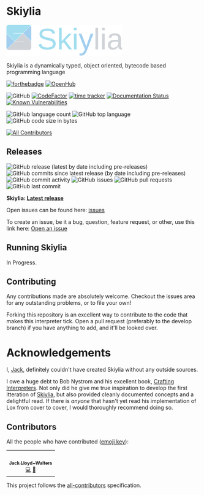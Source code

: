 # Skiylia

<img src="docs/source/_images/Skiylia_Logo_text.svg" width=60%/>

Skiylia is a dynamically typed, object oriented, bytecode based programming language 

[![forthebadge](https://forthebadge.com/images/badges/made-with-python.svg)](https://forthebadge.com)
[![OpenHub](https://www.openhub.net/p/Skiylia/widgets/project_partner_badge?format=gif&style=for-the-badge)](https://www.openhub.net/p/Skiylia)

![GitHub](https://img.shields.io/github/license/SK1Y101/Skiylia?style=flat-square)
[![CodeFactor](https://www.codefactor.io/repository/github/SK1Y101/Skiylia/badge?style=flat-square)](https://www.codefactor.io/repository/github/SK1Y101/Skiylia)
[![time tracker](https://wakatime.com/badge/github/SK1Y101/Skiylia.svg?style=flat-square)](https://wakatime.com/badge/github/SK1Y101/Skiylia)
[![Documentation Status](https://img.shields.io/readthedocs/skiylia?style=flat-square)](https://skiylia.readthedocs.io/en/latest/?badge=latest)
[![Known Vulnerabilities](https://snyk.io/test/github/SK1Y101/Skiylia/badge.svg?style=flat-square)](https://snyk.io/test/github/SK1Y101/Skiylia)

![GitHub language count](https://img.shields.io/github/languages/count/SK1Y101/Skiylia?style=flat-square)
![GitHub top language](https://img.shields.io/github/languages/top/SK1Y101/Skiylia?style=flat-square)
![GitHub code size in bytes](https://img.shields.io/github/languages/code-size/SK1Y101/Skiylia?style=flat-square)
<!-- ![Lines of code](https://img.shields.io/tokei/lines/github.com/SK1Y101/Skiylia?style=flat-square) -->
[![All Contributors](https://img.shields.io/github/all-contributors/SK1Y101/Skiylia?color=ee8449&style=flat-square)](#contributors)

## Releases

![GitHub release (latest by date including pre-releases)](https://img.shields.io/github/v/release/SK1Y101/Skiylia?include_prereleases&style=flat-square)
![GitHub commits since latest release (by date including pre-releases)](https://img.shields.io/github/commits-since/SK1Y101/Skiylia/latest/develop?include_prereleases&style=flat-square)
![GitHub commit activity](https://img.shields.io/github/commit-activity/w/SK1Y101/Skiylia?style=flat-square)
![GitHub issues](https://img.shields.io/github/issues-raw/SK1Y101/Skiylia?style=flat-square)
![GitHub pull requests](https://img.shields.io/github/issues-pr-raw/SK1Y101/Skiylia?style=flat-square)
![GitHub last commit](https://img.shields.io/github/last-commit/SK1Y101/Skiylia?style=flat-square)

**Skiylia: [Latest release](../../releases)**

Open issues can be found here: [issues](../../issues)

To create an issue, be it a bug, question, feature request, or other, use this link here: [Open an issue](../../issues/new/choose)

## Running Skiylia

In Progress.

## Contributing

Any contributions made are absolutely welcome. Checkout the issues area for any outstanding problems, or to file your own!

Forking this repository is an excellent way to contribute to the code that makes this interpreter tick. Open a pull request (preferably to the develop branch) if you have anything to add, and it'll be looked over.

# Acknowledgements

I, [Jack](lloydwaltersj.com), definitely couldn't have created Skiylia without any outside sources.

I owe a huge debt to Bob Nystrom and his excellent book, [Crafting Interpreters](https://craftinginterpreters.com/). Not only did he give me true inspiration to develop the first itteration of [Skiylia](https://github.com/Skiylia-Lang/PySkiylia), but also provided cleanly documented concepts and a delightful read. If there is *anyone* that hasn't yet read his implementation of Lox from cover to cover, I would thoroughly recommend doing so.

## Contributors

All the people who have contributed ([emoji key](https://allcontributors.org/docs/en/emoji-key)):
<!-- ALL-CONTRIBUTORS-LIST:START - Do not remove or modify this section -->
<!-- prettier-ignore-start -->
<!-- markdownlint-disable -->
<table>
  <tr>
    <td align="center"><a href="https://github.com/SK1Y101"><img src="https://avatars.githubusercontent.com/u/8695579?v=4?s=100" width="100px;" alt=""/><br /><sub><b>Jack Lloyd-Walters</b></sub></a><br /><a href="https://github.com/SK1Y101/Skiylia/commits?author=SK1Y101" title="Code">💻</a> <a href="https://github.com/SK1Y101/Skiylia/pulls?q=is%3Apr+reviewed-by%3ASK1Y101" title="Reviewed Pull Requests">👀</a></td>
  </tr>
</table>

<!-- markdownlint-restore -->
<!-- prettier-ignore-end -->

<!-- ALL-CONTRIBUTORS-LIST:END -->

This project follows the [all-contributors](https://allcontributors.org) specification.
